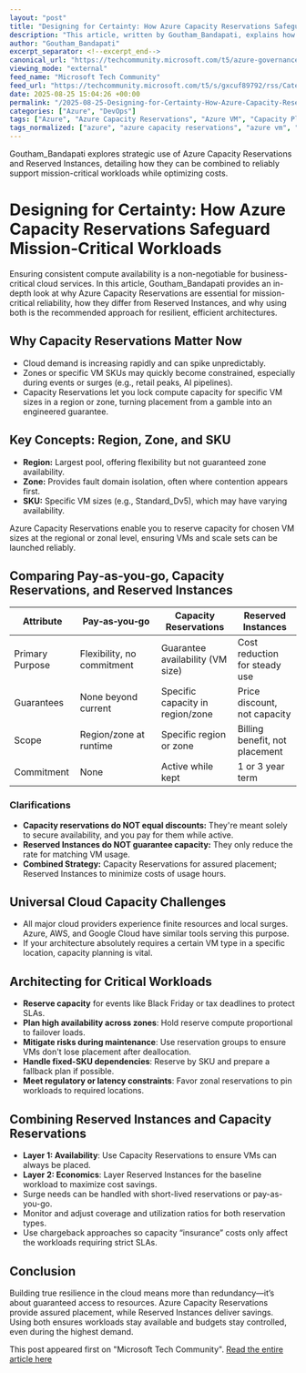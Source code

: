 ```yaml
---
layout: "post"
title: "Designing for Certainty: How Azure Capacity Reservations Safeguard Mission‑Critical Workloads"
description: "This article, written by Goutham_Bandapati, explains how Azure Capacity Reservations and Reserved Instances work together to ensure compute availability for mission-critical workloads. It covers the distinction between these two Azure features, the scenarios where each is appropriate, and how combining both can deliver both resilience and cost efficiency in cloud architecture."
author: "Goutham_Bandapati"
excerpt_separator: <!--excerpt_end-->
canonical_url: "https://techcommunity.microsoft.com/t5/azure-governance-and-management/designing-for-certainty-how-azure-capacity-reservations/m-p/4447901#M347"
viewing_mode: "external"
feed_name: "Microsoft Tech Community"
feed_url: "https://techcommunity.microsoft.com/t5/s/gxcuf89792/rss/Category?category.id=Azure"
date: 2025-08-25 15:04:26 +00:00
permalink: "/2025-08-25-Designing-for-Certainty-How-Azure-Capacity-Reservations-Safeguard-MissionCritical-Workloads.html"
categories: ["Azure", "DevOps"]
tags: ["Azure", "Azure Capacity Reservations", "Azure VM", "Capacity Planning", "Cloud Architecture", "Community", "Compute Availability", "DevOps", "FinOps", "High Availability", "Pay as You Go", "Reserved Instances", "Resilient Design", "Scale Sets", "SLA", "VM SKU", "Workload Placement", "Zonal Reservations"]
tags_normalized: ["azure", "azure capacity reservations", "azure vm", "capacity planning", "cloud architecture", "community", "compute availability", "devops", "finops", "high availability", "pay as you go", "reserved instances", "resilient design", "scale sets", "sla", "vm sku", "workload placement", "zonal reservations"]
---
```


Goutham_Bandapati explores strategic use of Azure Capacity Reservations and Reserved Instances, detailing how they can be combined to reliably support mission-critical workloads while optimizing costs.<!--excerpt_end-->

# Designing for Certainty: How Azure Capacity Reservations Safeguard Mission‑Critical Workloads

Ensuring consistent compute availability is a non-negotiable for business-critical cloud services. In this article, Goutham_Bandapati provides an in-depth look at why Azure Capacity Reservations are essential for mission-critical reliability, how they differ from Reserved Instances, and why using both is the recommended approach for resilient, efficient architectures.

## Why Capacity Reservations Matter Now

- Cloud demand is increasing rapidly and can spike unpredictably.
- Zones or specific VM SKUs may quickly become constrained, especially during events or surges (e.g., retail peaks, AI pipelines).
- Capacity Reservations let you lock compute capacity for specific VM sizes in a region or zone, turning placement from a gamble into an engineered guarantee.

## Key Concepts: Region, Zone, and SKU

- **Region:** Largest pool, offering flexibility but not guaranteed zone availability.
- **Zone:** Provides fault domain isolation, often where contention appears first.
- **SKU:** Specific VM sizes (e.g., Standard_Dv5), which may have varying availability.

Azure Capacity Reservations enable you to reserve capacity for chosen VM sizes at the regional or zonal level, ensuring VMs and scale sets can be launched reliably.

## Comparing Pay‑as‑you‑go, Capacity Reservations, and Reserved Instances

| Attribute         | Pay‑as‑you‑go           | Capacity Reservations             | Reserved Instances                   |
|-------------------|-------------------------|-----------------------------------|--------------------------------------|
| Primary Purpose   | Flexibility, no commitment | Guarantee availability (VM size) | Cost reduction for steady use        |
| Guarantees        | None beyond current     | Specific capacity in region/zone  | Price discount, not capacity         |
| Scope             | Region/zone at runtime  | Specific region or zone           | Billing benefit, not placement       |
| Commitment        | None                    | Active while kept                 | 1 or 3 year term                     |

### Clarifications

- **Capacity reservations do NOT equal discounts:** They're meant solely to secure availability, and you pay for them while active.
- **Reserved Instances do NOT guarantee capacity:** They only reduce the rate for matching VM usage.
- **Combined Strategy:** Capacity Reservations for assured placement; Reserved Instances to minimize costs of usage hours.

## Universal Cloud Capacity Challenges

- All major cloud providers experience finite resources and local surges. Azure, AWS, and Google Cloud have similar tools serving this purpose.
- If your architecture absolutely requires a certain VM type in a specific location, capacity planning is vital.

## Architecting for Critical Workloads

- **Reserve capacity** for events like Black Friday or tax deadlines to protect SLAs.
- **Plan high availability across zones**: Hold reserve compute proportional to failover loads.
- **Mitigate risks during maintenance**: Use reservation groups to ensure VMs don't lose placement after deallocation.
- **Handle fixed-SKU dependencies**: Reserve by SKU and prepare a fallback plan if possible.
- **Meet regulatory or latency constraints**: Favor zonal reservations to pin workloads to required locations.

## Combining Reserved Instances and Capacity Reservations

- **Layer 1: Availability**: Use Capacity Reservations to ensure VMs can always be placed.
- **Layer 2: Economics**: Layer Reserved Instances for the baseline workload to maximize cost savings.
- Surge needs can be handled with short-lived reservations or pay-as-you-go.
- Monitor and adjust coverage and utilization ratios for both reservation types.
- Use chargeback approaches so capacity “insurance” costs only affect the workloads requiring strict SLAs.

## Conclusion

Building true resilience in the cloud means more than redundancy—it’s about guaranteed access to resources. Azure Capacity Reservations provide assured placement, while Reserved Instances deliver savings. Using both ensures workloads stay available and budgets stay controlled, even during the highest demand.

This post appeared first on "Microsoft Tech Community". [Read the entire article here](https://techcommunity.microsoft.com/t5/azure-governance-and-management/designing-for-certainty-how-azure-capacity-reservations/m-p/4447901#M347)
